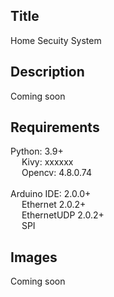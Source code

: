 ## Title
Home Secuity System

## Description 
Coming soon

## Requirements
Python: 3.9+  
&emsp; Kivy: xxxxxx  
&emsp; Opencv: 4.8.0.74 
<br />
<br />
Arduino IDE: 2.0.0+  
&emsp; Ethernet 2.0.2+  
&emsp; EthernetUDP 2.0.2+  
&emsp; SPI

## Images
Coming soon
